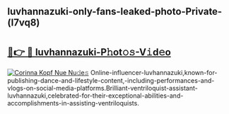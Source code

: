 ## luvhannazuki-only-fans​-leaked-photo​-Private-(l7vq8)


# <h2><a href="https://mediaupload.pro?title=luvhannazuki&ref=git">🔗👉 🔴 luvhannazuki-P𝚑ot𝚘𝚜-V𝚒d𝚎o</a></h2>

[![Corinna Kopf Nue Nu𝚍e𝚜](https://i.imgur.com/0qMVB7G.gif)](https://mediaupload.pro?title=luvhannazuki&ref=git)
Online-influencer-luvhannazuki,known-for-publishing-dance-and-lifestyle-content,-including-performances-and-vlogs-on-social-media-platforms.Brilliant-ventriloquist-assistant-luvhannazuki,celebrated-for-their-exceptional-abilities-and-accomplishments-in-assisting-ventriloquists.  